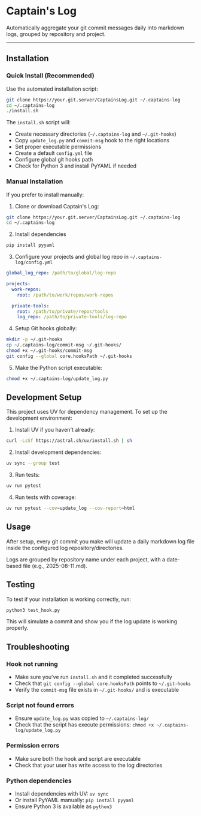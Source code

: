 # Captain's Log

Automatically aggregate your git commit messages daily into markdown logs, grouped by repository and project.

---

## Installation

### Quick Install (Recommended)
Use the automated installation script:

```bash
git clone https://your.git.server/CaptainsLog.git ~/.captains-log
cd ~/.captains-log
./install.sh
```

The `install.sh` script will:
- Create necessary directories (`~/.captains-log` and `~/.git-hooks`)
- Copy `update_log.py` and `commit-msg` hook to the right locations
- Set proper executable permissions
- Create a default `config.yml` file
- Configure global git hooks path
- Check for Python 3 and install PyYAML if needed

### Manual Installation
If you prefer to install manually:

1. Clone or download Captain's Log:

```bash
git clone https://your.git.server/CaptainsLog.git ~/.captains-log
cd ~/.captains-log
```

2. Install dependencies

```bash
pip install pyyaml
```

3. Configure your projects and global log repo in `~/.captains-log/config.yml`

```yaml
global_log_repo: /path/to/global/log-repo

projects:
  work-repos:
    root: /path/to/work/repos/work-repos

  private-tools:
    root: /path/to/private/repos/tools
    log_repo: /path/to/private-tools/log-repo
```

4. Setup Git hooks globally:

```bash
mkdir -p ~/.git-hooks
cp ~/.captains-log/commit-msg ~/.git-hooks/
chmod +x ~/.git-hooks/commit-msg
git config --global core.hooksPath ~/.git-hooks
```

5. Make the Python script executable:

```bash
chmod +x ~/.captains-log/update_log.py
```

## Development Setup

This project uses UV for dependency management. To set up the development environment:

1. Install UV if you haven't already:
```bash
curl -LsSf https://astral.sh/uv/install.sh | sh
```

2. Install development dependencies:
```bash
uv sync --group test
```

3. Run tests:
```bash
uv run pytest
```

4. Run tests with coverage:
```bash
uv run pytest --cov=update_log --cov-report=html
```

## Usage
After setup, every git commit you make will update a daily markdown log file inside the configured log repository/directories.

Logs are grouped by repository name under each project, with a date-based file (e.g., 2025-08-11.md).

## Testing
To test if your installation is working correctly, run:

```bash
python3 test_hook.py
```

This will simulate a commit and show you if the log update is working properly.

## Troubleshooting

### Hook not running
- Make sure you've run `install.sh` and it completed successfully
- Check that `git config --global core.hooksPath` points to `~/.git-hooks`
- Verify the `commit-msg` file exists in `~/.git-hooks/` and is executable

### Script not found errors
- Ensure `update_log.py` was copied to `~/.captains-log/`
- Check that the script has execute permissions: `chmod +x ~/.captains-log/update_log.py`

### Permission errors
- Make sure both the hook and script are executable
- Check that your user has write access to the log directories

### Python dependencies
- Install dependencies with UV: `uv sync`
- Or install PyYAML manually: `pip install pyyaml`
- Ensure Python 3 is available as `python3`
